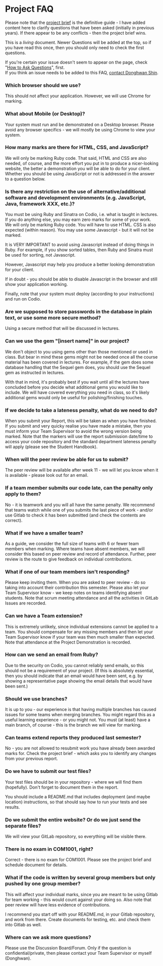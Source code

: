# Project FAQ

Please note that the [project brief](Spring-Project-Brief.md) is the definitive guide - I have added content here to clarify questions that have been asked (initially in previous years). 
If there appear to be any conflicts - then the project brief wins.

This is a *living* document. Newer Questions will be added at the top, so if you have read this once, then you should only need to check the first questions.

If you're certain your issue doesn't seem to appear on the page, check "[How to Ask Questions](technical-FAQ.md#questions)", first.  
If you think an issue needs to be added to this FAQ, [contact Donghwan Shin](mailto:d.shin@sheffield.ac.uk).


### Which browser should we use?

This should not affect your application. However, we will use Chrome for marking.


### What about Mobile (or Desktop)?

Your system must run and be demonstrated on a Desktop browser. Please avoid any browser specifics - we will mostly be using Chrome to view your system.


### How many marks are there for HTML, CSS, and JavaScript?

We will only be marking Ruby code. That said, HTML and CSS are also needed, of course, and the more effort you put in to produce a nicer-looking website, the better a demonstration you will be able to do for your client. Whether you should be using JavaScript or not is addressed in the answer to a question below.


### Is there any restriction on the use of alternative/additional software and development environments (e.g. JavaScript, Java, framework XXX, etc.)?

You must be using Ruby and Sinatra on Codio, i.e. what is taught in lectures. If you do anything else, you may earn zero marks for some of your work. We will only be marking Ruby code. You will have to use HTML. CSS is also expected (within reason). You may use some Javascript - but it will not be marked. 

It is VERY IMPORTANT to avoid using Javascript instead of doing things in Ruby. For example, if you show sorted tables, then Ruby and Sinatra must be used for sorting, not Javascript.

However, Javascript may help you produce a better looking demonstration for your client.

If in doubt - you should be able to disable Javascript in the browser and still show your application working.

Finally, note that your system must deploy (according to your instructions) and run on Codio.


### Are we supposed to store passwords in the database in plain text, or use some more secure method?

Using a secure method that will be discussed in lectures. 


### Can we use the gem "[insert name]" in our project?

We don't object to you using gems other than those mentioned or used in class. But bear in mind these gems might not be needed once all the course material has been covered in lectures. For example, if the gem does some database handling that the Sequel gem does, you should use the Sequel gem as instructed in lectures.

With that in mind, it's probably best if you wait until all the lectures have concluded before you decide what additional gems you would like to include. We will have covered everything you need in class, so it's likely additional gems would only be useful for polishing/finishing touches.


### If we decide to take a lateness penalty, what do we need to do?

When you submit your Report, this will be taken as when you have finished. If you submit and very quicky realise you have made a mistake, then you must inform your Team Supervisor to avoid the wrong version being marked. Note that the markers will use the report submission date/time to access your code repository and the standard department lateness penalty will apply (please see the Student Handbook).


### When will the peer review be able for us to submit?

The peer review will be available after week 11 - we will let you know when it is available - please look out for an email.


### If a team member submits our code late, can the penalty only apply to them?

No - it is teamwork and you will all have the same penalty. We recommend that teams watch while one of you submits the last piece of work - and/or use Gitlab to check it has been submitted (and check the contents are correct).


### What if we have a smaller team?

As a guide, we consider the full size of teams with 6 or fewer team members when marking. Where teams have absent members, we will consider this based on peer review and record of attendance. Further, peer review is the route to give feedback on individual contributions.


### What if one of our team members isn't responding?

Please keep inviting them. When you are asked to peer review - do so taking into account their contribution this semester. Please also let your Team Supervisor know - we keep notes on teams identifying absent students. Note that scrum meeting attendance and all the activities in GitLab Issues are recorded.


### Can we have a Team extension?

This is extremely unlikely, since individual extensions cannot be applied to a team. You should compensate for any missing members and then let your Team Supervisor know if your team was then much smaller than expected. Note that attendance at the Project Demonstration is recorded.


### How can we send an email from Ruby?

Due to the security on Codio, you cannot reliably send emails, so this should not be a requirement of your project. (If this is absolutely essential, then you should indicate that an email would have been sent, e.g. by showing a representative page showing the email details that would have been sent.)


### Should we use branches?

It is up to you - our experience is that having multiple branches has caused issues for some teams when merging branches. You might regard this as a useful learning experience - or you might not. You must (at least) have a main branch, of course - this is the branch we will view for marking.


### Can teams extend reports they produced last semester?

No - you are not allowed to resubmit work you have already been awarded marks for. Check the project brief - which asks you to identify any changes from your previous report.


### Do we have to submit our test files?

Your test files should be in your repository - where we will find them (hopefully). Don't forget to document them in the report.

You should include a README.md that includes deployment (and maybe location) instructions, so that should say how to run your tests and see results.


### Do we submit the entire website? Or do we just send the separate files?

We will view your GitLab repository, so everything will be visible there.


### There is no exam in COM1001, right?

Correct - there is no exam for COM1001. Please see the project brief and schedule document for details.


### What if the code is written by several group members but only pushed by one group member?

This will affect your individual marks, since you are meant to be using Gitlab for team working - this would count against your doing so. Also note that peer review will have less evidence of contributions.

I recommend you start off with your README.md, in your Gitlab repository, and work from there. Create documents for testing, etc. and check them into Gitlab as well.


### Where can we ask more questions?

Please use the Discussion Board/Forum. Only if the question is confidential/private, then please contact your Team Supervisor or myself (Donghwan).
